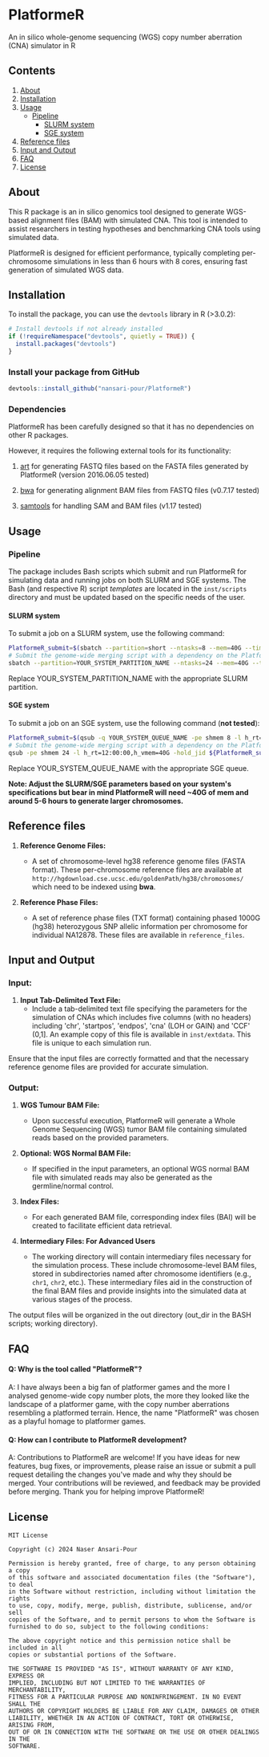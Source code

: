 # PlatformeR

An in silico whole-genome sequencing (WGS) copy number aberration (CNA) simulator in R

## Contents

1. [About](#about)
2. [Installation](#installation)
3. [Usage](#usage)
   - [Pipeline](#pipeline)
     - [SLURM system](#slurm-system)
     - [SGE system](#sge-system)
4. [Reference files](#reference-files)
5. [Input and Output](#input-and-output)
6. [FAQ](#faq)
7. [License](#license)

## About

This R package is an in silico genomics tool designed to generate WGS-based alignment files (BAM) with simulated CNA. This tool is intended to assist researchers in testing hypotheses and benchmarking CNA tools using simulated data.

PlatformeR is designed for efficient performance, typically completing per-chromosome simulations in less than 6 hours with 8 cores, ensuring fast generation of simulated WGS data.

## Installation

To install the package, you can use the `devtools` library in R (>3.0.2):

```R
# Install devtools if not already installed
if (!requireNamespace("devtools", quietly = TRUE)) {
  install.packages("devtools")
}
```
### Install your package from GitHub

```R
devtools::install_github("nansari-pour/PlatformeR")
```
### Dependencies

PlatformeR has been carefully designed so that it has no dependencies on other R packages.

However, it requires the following external tools for its functionality:

1. [art](https://www.niehs.nih.gov/research/resources/software/biostatistics/art) for generating FASTQ files based on the FASTA files generated by PlatformeR (version 2016.06.05 tested)

2. [bwa](https://github.com/lh3/bwa) for generating alignment BAM files from FASTQ files (v0.7.17 tested)

3. [samtools](http://www.htslib.org/) for handling SAM and BAM files (v1.17 tested)

## Usage

### Pipeline

The package includes Bash scripts which submit and run PlatformeR for simulating data and running jobs on both SLURM and SGE systems. The Bash (and respective R) script *templates* are located in the `inst/scripts` directory and must be updated based on the specific needs of the user.

#### SLURM system

To submit a job on a SLURM system, use the following command:

```bash
PlatformeR_submit=$(sbatch --partition=short --ntasks=8 --mem=40G --time=0-06:00:00 -a 1-22 ./runPlatformeR.sh | awk '{print $4}')
# Submit the genome-wide merging script with a dependency on the PlatformeR job
sbatch --partition=YOUR_SYSTEM_PARTITION_NAME --ntasks=24 --mem=40G --time=0-12:00:00 --dependency=afterok:${PlatformeR_submit} ./WGS_bam_generator.sh
```
Replace YOUR_SYSTEM_PARTITION_NAME with the appropriate SLURM partition.

#### SGE system

To submit a job on an SGE system, use the following command (**not tested**):

```bash
PlatformeR_submit=$(qsub -q YOUR_SYSTEM_QUEUE_NAME -pe shmem 8 -l h_rt=6:00:00,h_vmem=40G -t 1-22 ./runPlatformeR.sh | awk '{print $3}')
# Submit the genome-wide merging script with a dependency on the PlatformeR job
qsub -pe shmem 24 -l h_rt=12:00:00,h_vmem=40G -hold_jid ${PlatformeR_submit} ./WGS_bam_generator.sh
```
Replace YOUR_SYSTEM_QUEUE_NAME with the appropriate SGE queue.

**Note: Adjust the SLURM/SGE parameters based on your system's specifications but bear in mind PlatformeR will need ~40G of mem and around 5-6 hours to generate larger chromosomes.**

## Reference files

1. **Reference Genome Files:**
   - A set of chromosome-level hg38 reference genome files (FASTA format). These per-chromosome reference files are available at `http://hgdownload.cse.ucsc.edu/goldenPath/hg38/chromosomes/` which need to be indexed using **bwa**.

2. **Reference Phase Files:**
   - A set of reference phase files (TXT format) containing phased 1000G (hg38) heterozygous SNP allelic information per chromosome for individual NA12878. These files are available in `reference_files`.

## Input and Output

### Input:

1. **Input Tab-Delimited Text File:**
   - Include a tab-delimited text file specifying the parameters for the simulation of CNAs which includes five columns (with no headers) including 'chr', 'startpos', 'endpos', 'cna' (LOH or GAIN) and 'CCF' (0,1]. An example copy of this file is available in  `inst/extdata`. This file is unique to each simulation run.

Ensure that the input files are correctly formatted and that the necessary reference genome files are provided for accurate simulation.

### Output:

1. **WGS Tumour BAM File:**
   - Upon successful execution, PlatformeR will generate a Whole Genome Sequencing (WGS) tumor BAM file containing simulated reads based on the provided parameters.

2. **Optional: WGS Normal BAM File:**
   - If specified in the input parameters, an optional WGS normal BAM file with simulated reads may also be generated as the germline/normal control.

3. **Index Files:**
   - For each generated BAM file, corresponding index files (BAI) will be created to facilitate efficient data retrieval.

4. **Intermediary Files: For Advanced Users**
   - The working directory will contain intermediary files necessary for the simulation process. These include chromosome-level BAM files, stored in subdirectories named after chromosome identifiers (e.g., `chr1`, `chr2`, etc.). These intermediary files aid in the construction of the final BAM files and provide insights into the simulated data at various stages of the process.

The output files will be organized in the out directory (out_dir in the BASH scripts; working directory).

## FAQ

#### Q: Why is the tool called "PlatformeR"?

A: I have always been a big fan of platformer games and the more I analysed genome-wide copy number plots, the more they looked like the landscape of a platformer game, with the copy number aberrations resembling a platformed terrain. Hence, the name "PlatformeR" was chosen as a playful homage to platformer games.

#### Q: How can I contribute to PlatformeR development?

A: Contributions to PlatformeR are welcome! If you have ideas for new features, bug fixes, or improvements, please raise an issue or submit a pull request detailing the changes you've made and why they should be merged.
Your contributions will be reviewed, and feedback may be provided before merging. Thank you for helping improve PlatformeR!

## License

```
MIT License

Copyright (c) 2024 Naser Ansari-Pour

Permission is hereby granted, free of charge, to any person obtaining a copy
of this software and associated documentation files (the "Software"), to deal
in the Software without restriction, including without limitation the rights
to use, copy, modify, merge, publish, distribute, sublicense, and/or sell
copies of the Software, and to permit persons to whom the Software is
furnished to do so, subject to the following conditions:

The above copyright notice and this permission notice shall be included in all
copies or substantial portions of the Software.

THE SOFTWARE IS PROVIDED "AS IS", WITHOUT WARRANTY OF ANY KIND, EXPRESS OR
IMPLIED, INCLUDING BUT NOT LIMITED TO THE WARRANTIES OF MERCHANTABILITY,
FITNESS FOR A PARTICULAR PURPOSE AND NONINFRINGEMENT. IN NO EVENT SHALL THE
AUTHORS OR COPYRIGHT HOLDERS BE LIABLE FOR ANY CLAIM, DAMAGES OR OTHER
LIABILITY, WHETHER IN AN ACTION OF CONTRACT, TORT OR OTHERWISE, ARISING FROM,
OUT OF OR IN CONNECTION WITH THE SOFTWARE OR THE USE OR OTHER DEALINGS IN THE
SOFTWARE.
```
